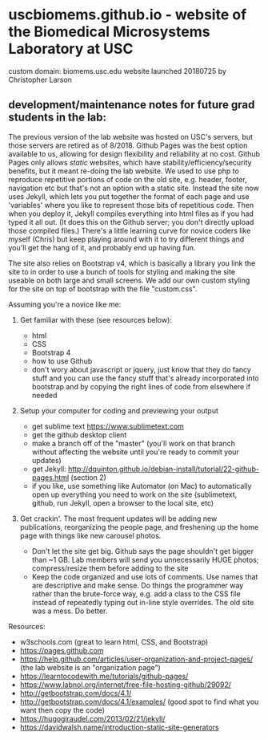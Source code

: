 # uscbiomems.github.io - website of the Biomedical Microsystems Laboratory at USC

custom domain: biomems.usc.edu
website launched 20180725 by Christopher Larson

## development/maintenance notes for future grad students in the lab:

The previous version of the lab website was hosted on USC's servers, but those servers are retired as of 8/2018. Github Pages was the best option available to us, allowing for design flexibility and reliability at no cost. Github Pages only allows *static* websites, which have stability/efficiency/security benefits, but it meant re-doing the lab website. We used to use php to reproduce repetitive portions of code on the old site, e.g. header, footer, navigation etc but that's not an option with a static site. Instead the site now uses Jekyll, which lets you put together the format of each page and use 'variables' where you like to represent those bits of repetitious code. Then when you deploy it, Jekyll compiles everything into html files as if you had typed it all out. (It does this on the Github server; you don't directly upload those compiled files.) There's a little learning curve for novice coders like myself (Chris) but keep playing around with it to try different things and you'll get the hang of it, and probably end up having fun.

The site also relies on Bootstrap v4, which is basically a library you link the site to in order to use a bunch of tools for styling and making the site useable on both large and small screens. We add our own custom styling for the site on top of bootstrap with the file "custom.css".

Assuming you're a novice like me:
1. Get familiar with these (see resources below):
    * html
    * CSS
    * Bootstrap 4
    * how to use Github
    * don't wory about javascript or jquery, just know that they do fancy stuff and you can use the fancy stuff that's already incorporated into bootstrap and by copying the right lines of code from elsewhere if needed
    
2. Setup your computer for coding and previewing your output
    * get sublime text https://www.sublimetext.com
    * get the github desktop client
    * make a branch off of the "master" (you'll work on that branch without affecting the website until you're ready to commit your updates)
    * get Jekyll: http://dquinton.github.io/debian-install/tutorial/22-github-pages.html (section 2)
    * if you like, use something like Automator (on Mac) to automatically open up everything you need to work on the site (sublimetext, github, run Jekyll, open a browser to the local site, etc)

3. Get crackin'. The most frequent updates will be adding new publications, reorganizing the people page, and freshening up the home page with things like new carousel photos.
    * Don't let the site get big. Github says the page shouldn't get bigger than ~1 GB. Lab members will send you unnecessarily HUGE photos; compress/resize them before adding to the site
    * Keep the code organized and use lots of comments. Use names that are descriptive and make sense. Do things the programmer way rather than the brute-force way, e.g. add a class to the CSS file instead of repeatedly typing out in-line style overrides. The old site was a mess. Do better.

Resources:
* w3schools.com (great to learn html, CSS, and Bootstrap)
* https://pages.github.com 
* https://help.github.com/articles/user-organization-and-project-pages/ (the lab website is an "organization page")
* https://learntocodewith.me/tutorials/github-pages/ 
* https://www.labnol.org/internet/free-file-hosting-github/29092/ 
* http://getbootstrap.com/docs/4.1/
* http://getbootstrap.com/docs/4.1/examples/ (good spot to find what you want then copy the code)
* https://hugogiraudel.com/2013/02/21/jekyll/ 
* https://davidwalsh.name/introduction-static-site-generators 



